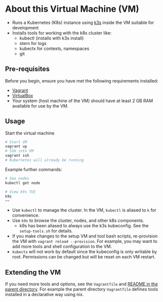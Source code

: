 # About this Virtual Machine (VM)

- Runs a Kubernetes (K8s) instance using [k3s](https://k3s.io/)
  inside the VM suitable for development
- Installs tools for working with the k8s cluster like:
  - kubectl (installs with k3s install)
  - stern for logs
  - kubectx for contexts, namespaces
  - git

## Pre-requisites

Before you begin, ensure you have met the following requirements installed:

- [Vagrant](https://www.vagrantup.com/)
- [VirtualBox](https://www.virtualbox.org/)
- Your system (host machine of the VM) should have at least
  2 GB RAM available for use by the VM.

## Usage

Start the virtual machine

```sh
# Start VM
vagrant up
# SSH into VM
vagrant ssh
# Kubernetes will already be running
```

Example further commands:

```sh
# See nodes
kubectl get node

# View k9s TUI
k9s
~~
```

- Use `kubectl` to manage the cluster. In the VM, `kubectl`
  is aliased to `k` for convenience.
- Use `k9s` to browse the cluster, nodes, and other k8s components.
  - k9s has been aliased to always use the k3s kubeconfig.
    See the `setup-tools.sh` for details.
- If you make changes to the setup VM and tool bash scripts,
  re-provision the VM with `vagrant reload --provision`.
  For example, you may want to add more tools and shell
  configuration to the VM.
- `kubectx` will not work by default since the kubeconfig
  is only writable by root. Permissions can be changed
  but will be reset on each VM restart.

## Extending the VM

If you need more tools and options, see the `Vagrantfile` and
[README in the parent directory](../README.md). For example
the parent directory `Vagrantfile` defines tools installed
in a declarative way using nix.
